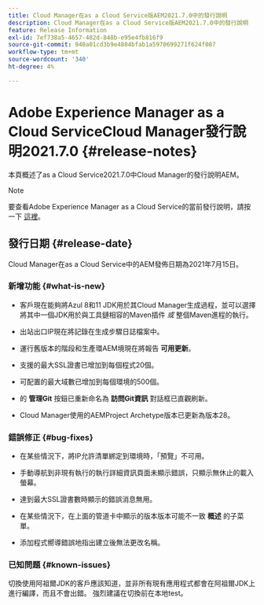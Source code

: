 ```yaml
---
title: Cloud Manager在as a Cloud Service版AEM2021.7.0中的發行說明
description: Cloud Manager在as a Cloud Service版AEM2021.7.0中的發行說明
feature: Release Information
exl-id: 7ef738a5-4657-482d-848b-e95e4fb816f9
source-git-commit: 940a01cd3b9e4804bfab1a5970699271f624f087
workflow-type: tm+mt
source-wordcount: '340'
ht-degree: 4%

---
```


# Adobe Experience Manager as a Cloud ServiceCloud Manager發行說明2021.7.0 {#release-notes}

本頁概述了as a Cloud Service2021.7.0中Cloud Manager的發行說明AEM。

>[!NOTE]
>要查看Adobe Experience Manager as a Cloud Service的當前發行說明，請按一下 [這裡](https://experienceleague.adobe.com/docs/experience-manager-cloud-service/release-notes/release-notes/release-notes-current.html?lang=zh-Hant)。

## 發行日期 {#release-date}

Cloud Manager在as a Cloud Service中的AEM發佈日期為2021年7月15日。


### 新增功能 {#what-is-new}

* 客戶現在能夠將Azul 8和11 JDK用於其Cloud Manager生成過程，並可以選擇將其中一個JDK用於與工具鏈相容的Maven插件 *或* 整個Maven進程的執行。

* 出站出口IP現在將記錄在生成步驟日誌檔案中。

* 運行舊版本的階段和生產環AEM境現在將報告 **可用更新**。

* 支援的最大SSL證書已增加到每個程式20個。

* 可配置的最大域數已增加到每個環境的500個。

* 的 **管理Git** 按鈕已重新命名為 **訪問Git資訊** 對話框已直觀刷新。

* Cloud Manager使用的AEMProject Archetype版本已更新為版本28。

### 錯誤修正 {#bug-fixes}

* 在某些情況下，將IP允許清單綁定到環境時，「預覽」不可用。

* 手動導航到非現有執行的執行詳細資訊頁面未顯示錯誤，只顯示無休止的載入螢幕。

* 達到最大SSL證書數時顯示的錯誤消息無用。

* 在某些情況下，在上面的管道卡中顯示的版本版本可能不一致 **概述** 的子菜單。

* 添加程式嚮導錯誤地指出建立後無法更改名稱。

### 已知問題 {#known-issues}

切換使用阿祖爾JDK的客戶應該知道，並非所有現有應用程式都會在阿祖爾JDK上進行編譯，而且不會出錯。 強烈建議在切換前在本地test。
